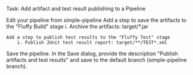 Task: Add artifact and test result publishing to a Pipeline

Edit your pipeline from simple-pipeline
	Add a step to save the artifacts to the "Fluffy Build" stage
		i. Archive the artifacts: target/*.jar

	Add a step to publish test results to the "Fluffy Test" stage
		i. Publish JUnit test result report: target/**/TEST*.xml

Save the pipeline. In the Save dialog, provide the description "Publish artifacts and test results" and save to the default branch
(simple-pipeline branch).
